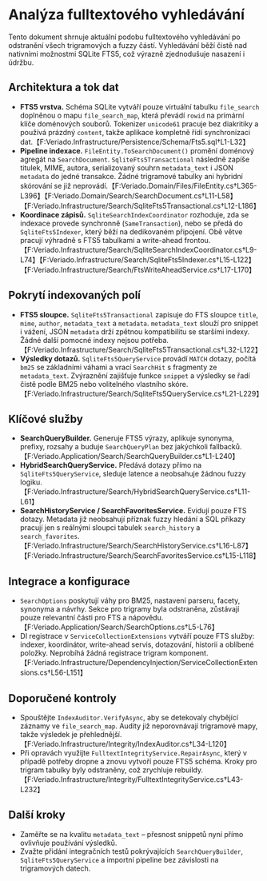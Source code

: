 # Analýza fulltextového vyhledávání

Tento dokument shrnuje aktuální podobu fulltextového vyhledávání po odstranění všech trigramových a fuzzy částí. Vyhledávání běží čistě nad nativními možnostmi SQLite FTS5, což výrazně zjednodušuje nasazení i údržbu.

## Architektura a tok dat
- **FTS5 vrstva.** Schéma SQLite vytváří pouze virtuální tabulku `file_search` doplněnou o mapu `file_search_map`, která převádí `rowid` na primární klíče doménových souborů. Tokenizer `unicode61` pracuje bez diakritiky a používá prázdný `content`, takže aplikace kompletně řídí synchronizaci dat.【F:Veriado.Infrastructure/Persistence/Schema/Fts5.sql†L1-L32】
- **Pipeline indexace.** `FileEntity.ToSearchDocument()` promění doménový agregát na `SearchDocument`. `SqliteFts5Transactional` následně zapíše titulek, MIME, autora, serializovaný souhrn `metadata_text` i JSON `metadata` do jedné transakce. Žádné trigramové tabulky ani hybridní skórování se již neprovádí.【F:Veriado.Domain/Files/FileEntity.cs†L365-L396】【F:Veriado.Domain/Search/SearchDocument.cs†L11-L58】【F:Veriado.Infrastructure/Search/SqliteFts5Transactional.cs†L12-L186】
- **Koordinace zápisů.** `SqliteSearchIndexCoordinator` rozhoduje, zda se indexace provede synchronně (`SameTransaction`), nebo se předá do `SqliteFts5Indexer`, který běží na dedikovaném připojení. Obě větve pracují výhradně s FTS5 tabulkami a write-ahead frontou.【F:Veriado.Infrastructure/Search/SqliteSearchIndexCoordinator.cs†L9-L74】【F:Veriado.Infrastructure/Search/SqliteFts5Indexer.cs†L15-L122】【F:Veriado.Infrastructure/Search/FtsWriteAheadService.cs†L17-L170】

## Pokrytí indexovaných polí
- **FTS5 sloupce.** `SqliteFts5Transactional` zapisuje do FTS sloupce `title`, `mime`, `author`, `metadata_text` a `metadata`. `metadata_text` slouží pro snippet i vážení, JSON `metadata` drží zpětnou kompatibilitu se staršími indexy. Žádné další pomocné indexy nejsou potřeba.【F:Veriado.Infrastructure/Search/SqliteFts5Transactional.cs†L32-L122】
- **Výsledky dotazů.** `SqliteFts5QueryService` provádí `MATCH` dotazy, počítá `bm25` se základními váhami a vrací `SearchHit` s fragmenty ze `metadata_text`. Zvýraznění zajišťuje funkce `snippet` a výsledky se řadí čistě podle BM25 nebo volitelného vlastního skóre.【F:Veriado.Infrastructure/Search/SqliteFts5QueryService.cs†L21-L229】

## Klíčové služby
- **SearchQueryBuilder.** Generuje FTS5 výrazy, aplikuje synonyma, prefixy, rozsahy a buduje `SearchQueryPlan` bez jakýchkoli fallbacků.【F:Veriado.Application/Search/SearchQueryBuilder.cs†L1-L240】
- **HybridSearchQueryService.** Předává dotazy přímo na `SqliteFts5QueryService`, sleduje latence a neobsahuje žádnou fuzzy logiku.【F:Veriado.Infrastructure/Search/HybridSearchQueryService.cs†L11-L61】
- **SearchHistoryService / SearchFavoritesService.** Evidují pouze FTS dotazy. Metadata již neobsahují příznak fuzzy hledání a SQL příkazy pracují jen s reálnými sloupci tabulek `search_history` a `search_favorites`.【F:Veriado.Infrastructure/Search/SearchHistoryService.cs†L16-L87】【F:Veriado.Infrastructure/Search/SearchFavoritesService.cs†L15-L118】

## Integrace a konfigurace
- `SearchOptions` poskytují váhy pro BM25, nastavení parseru, facety, synonyma a návrhy. Sekce pro trigramy byla odstraněna, zůstávají pouze relevantní části pro FTS a nápovědu.【F:Veriado.Application/Search/SearchOptions.cs†L5-L76】
- DI registrace v `ServiceCollectionExtensions` vytváří pouze FTS služby: indexer, koordinátor, write-ahead servis, dotazování, historii a oblíbené položky. Neprobíhá žádná registrace trigram komponent.【F:Veriado.Infrastructure/DependencyInjection/ServiceCollectionExtensions.cs†L56-L151】

## Doporučené kontroly
- Spouštějte `IndexAuditor.VerifyAsync`, aby se detekovaly chybějící záznamy ve `file_search_map`. Audity již neporovnávají trigramové mapy, takže výsledek je přehlednější.【F:Veriado.Infrastructure/Integrity/IndexAuditor.cs†L34-L120】
- Při opravách využijte `FulltextIntegrityService.RepairAsync`, který v případě potřeby dropne a znovu vytvoří pouze FTS5 schéma. Kroky pro trigram tabulky byly odstraněny, což zrychluje rebuildy.【F:Veriado.Infrastructure/Integrity/FulltextIntegrityService.cs†L43-L232】

## Další kroky
- Zaměřte se na kvalitu `metadata_text` – přesnost snippetů nyní přímo ovlivňuje používání výsledků.
- Zvažte přidání integračních testů pokrývajících `SearchQueryBuilder`, `SqliteFts5QueryService` a importní pipeline bez závislosti na trigramových datech.
